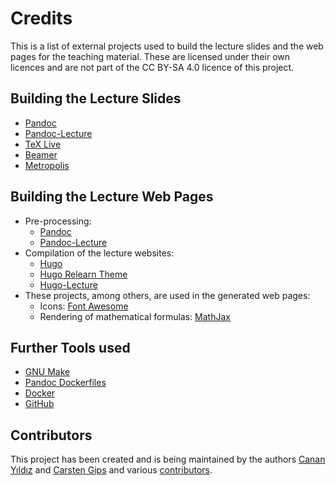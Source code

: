 # Credits

This is a list of external projects used to build the lecture slides and the web
pages for the teaching material. These are licensed under their own licences and
are not part of the CC BY-SA 4.0 licence of this project.


## Building the Lecture Slides

*   [Pandoc](https://github.com/jgm/pandoc)
*   [Pandoc-Lecture](https://github.com/cagix/pandoc-lecture)
*   [TeX Live](http://tug.org/texlive/)
*   [Beamer](https://github.com/josephwright/beamer)
*   [Metropolis](https://github.com/matze/mtheme)


## Building the Lecture Web Pages

*   Pre-processing:
    *   [Pandoc](https://github.com/jgm/pandoc)
    *   [Pandoc-Lecture](https://github.com/cagix/pandoc-lecture)
*   Compilation of the lecture websites:
    *   [Hugo](https://github.com/gohugoio/hugo)
    *   [Hugo Relearn Theme](https://github.com/McShelby/hugo-theme-relearn)
    *   [Hugo-Lecture](https://github.com/cagix/Hugo-Lecture)
*   These projects, among others, are used in the generated web pages:
    *   Icons: [Font Awesome](https://fontawesome.com)
    *   Rendering of mathematical formulas: [MathJax](https://www.mathjax.org/)


## Further Tools used

*   [GNU Make](https://www.gnu.org/software/make/)
*   [Pandoc Dockerfiles](https://github.com/pandoc/dockerfiles)
*   [Docker](https://www.docker.com/)
*   [GitHub](https://github.com/)


## Contributors

This project has been created and is being maintained by the authors
[Canan Yıldız](https://github.com/cyildiz) and
[Carsten Gips](https://github.com/cagix) and various
[contributors](https://github.com/KI-Vorlesung/Lecture/graphs/contributors).
